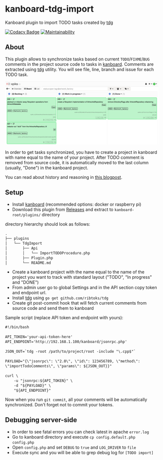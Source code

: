 # kanboard-tdg-import

Kanboard plugin to import TODO tasks created by [tdg](https://github.com/ribtoks/tdg)

[![Codacy Badge](https://api.codacy.com/project/badge/Grade/74b89c2442e9474aac12362a2d37cd79)](https://www.codacy.com/app/ribtoks/kanboard-tdg-import)
[![Maintainability](https://api.codeclimate.com/v1/badges/92fc61f61afcfddf4cde/maintainability)](https://codeclimate.com/github/ribtoks/kanboard-tdg-import/maintainability)

## About

This plugin allows to synchronize tasks based on current `TODO`/`FIXME`/`BUG` comments in the project source code to tasks in [kanboard](https://github.com/kanboard/kanboard). Comments are extracted using [tdg](https://github.com/ribtoks/tdg) utility. You will see file, line, branch and issue for each TODO task.

![After the import](https://raw.githubusercontent.com/ribtoks/kanboard-tdg-import/master/kanboard-xpiks.png)

In order to get tasks synchronized, you have to create a project in kanboard with name equal to the name of your project. After TODO comment is removed from source code, it is automatically moved to the last column (usually, "Done") in the kanboard project.

You can read about history and reasoning in [this blogpost](https://codejamming.org/2019/how-to-return-to-flow).

## Setup

-   Install [kanboard](https://github.com/kanboard/kanboard) (recommended options: docker or raspberry pi)
-   Download this plugin from [Releases](https://github.com/ribtoks/kanboard-tdg-import/releases/latest) and extract to `kanboard-root/plugins/` directory

directory hierarchy should look as follows:

```
.
├── plugins
│   └── TdgImport
│       ├── Api
│       │   └── ImportTODOProcedure.php
│       ├── Plugin.php
│       └── README.md
```



-   Create a kanboard project with the name equal to the name of the project you want to track with standard layout ("TODO", "In progress" and "DONE")
-   From admin user go to global Settings and in the API section copy token and endpoint url.
-   Install [tdg](https://github.com/ribtoks/tdg) using `go get github.com/ribtoks/tdg`
-   Create git post-commit hook that will fetch current comments from source code and send them to kanboard

Sample script (replace API token and endpoint with yours):

    #!/bin/bash
    
    API_TOKEN='your-api-token-here'
    API_ENDPOINT='http://192.168.1.100/kanboard/jsonrpc.php'
    
    JSON_OUT=`tdg -root /path/to/project/root -include "\.cpp$"`
    
    PAYLOAD="{\"jsonrpc\": \"2.0\", \"id\": 123456789, \"method\": \"importTodoComments\", \"params\": ${JSON_OUT}}"
    
    curl \
        -u "jsonrpc:${API_TOKEN}" \
        -d "${PAYLOAD}" \
        "${API_ENDPOINT}"

Now when you run `git commit`, all your comments will be automatically synchronized. Don't forget not to commit your tokens.

## Debugging server-side

-   In order to see fatal errors you can check latest in apache `error.log`
-   Go to kanboard directory and execute `cp config.default.php config.php`
-   Open `config.php` and set `DEBUG` to `true` and `LOG_DRIVER` to `file`
-   Execute sync and you will be able to grep debug log for `[TODO import]`

